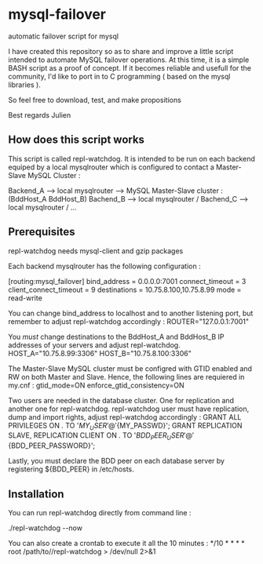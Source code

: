 # mysql-failover
automatic failover script for mysql

I have created this repository so as to share and improve a little script intended to automate MySQL failover operations.
At this time, it is a simple BASH script as a proof of concept. If it becomes reliable and usefull for the community, I'd like to port in to C programming ( based on the mysql libraries ).

So feel free to download, test, and make propositions

Best regards
Julien

## How does this script works

This script is called repl-watchdog. It is intended to be run on each backend equiped by a local mysqlrouter which is configured to contact a Master-Slave MySQL Cluster :

Backend_A --> local mysqlrouter --> MySQL Master-Slave cluster : (BddHost_A BddHost_B)
Bachend_B --> local mysqlrouter /
Bachend_C --> local mysqlrouter /
...


## Prerequisites

repl-watchdog needs mysql-client and gzip packages
 
Each backend mysqlrouter has the following configuration :

 [routing:mysql_failover]
 bind_address = 0.0.0.0:7001
 connect_timeout = 3
 client_connect_timeout = 9
 destinations = 10.75.8.100,10.75.8.99
 mode = read-write

You can change bind_address to localhost and to another listening port, but remember to adjust repl-watchdog accordingly :
 ROUTER="127.0.0.1:7001"

You *must* change destinations to the BddHost_A and BddHost_B IP addresses of your servers and adjust repl-watchdog.
 HOST_A="10.75.8.99:3306"
 HOST_B="10.75.8.100:3306"


The Master-Slave MySQL cluster must be configred with GTID enabled and RW on both Master and Slave. Hence, the following lines are requiered in my.cnf :
 gtid_mode=ON
 enforce_gtid_consistency=ON

Two users are needed in the database cluster. One for replication and another one for repl-watchdog. repl-watchdog user must have replication, dump and import rights, adjust repl-watchdog accordingly :
 GRANT ALL PRIVILEGES ON *.* TO '${MY_USER}'@'%' IDENTIFIED BY '${MY_PASSWD}';
 GRANT REPLICATION SLAVE, REPLICATION CLIENT ON *.* TO '${BDD_PEER_USER}'@'%' IDENTIFIED BY '${BDD_PEER_PASSWORD}';

Lastly, you must declare the BDD peer on each database server by registering ${BDD_PEER} in /etc/hosts.

 
## Installation

You can run repl-watchdog directly from command line :

 ./repl-watchdog --now 

You can also create a crontab to execute it all the 10 minutes :
 */10 * * * * root /path/to//repl-watchdog > /dev/null  2>&1  




  


      